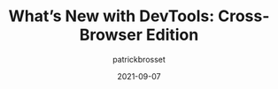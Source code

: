 ---
author: patrickbrosset
date: 2021-09-07
hidden: true
publisher: smashingmag
tags:
  - user-agents
  - tooling
target_url: https://www.smashingmagazine.com/2021/09/devtools-cross-browser-edition/
title: "What’s New with DevTools: Cross-Browser Edition"
---